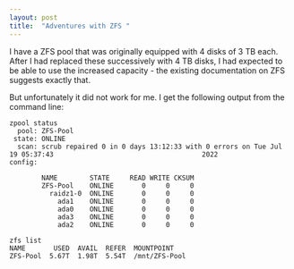 ```yaml
---
layout: post
title:  "Adventures with ZFS "
---
```


I have a ZFS pool that was originally equipped with 4 disks of 3 TB each.
After I had replaced these successively with 4 TB disks, I had expected to be able to use the increased capacity - the existing documentation on ZFS suggests exactly that.

But unfortunately it did not work for me.
I get the following output from the command line:

```
zpool status
  pool: ZFS-Pool
 state: ONLINE
  scan: scrub repaired 0 in 0 days 13:12:33 with 0 errors on Tue Jul 19 05:37:43                                     2022
config:

        NAME        STATE     READ WRITE CKSUM
        ZFS-Pool    ONLINE       0     0     0
          raidz1-0  ONLINE       0     0     0
            ada1    ONLINE       0     0     0
            ada0    ONLINE       0     0     0
            ada3    ONLINE       0     0     0
            ada2    ONLINE       0     0     0
```

```
zfs list
NAME       USED  AVAIL  REFER  MOUNTPOINT
ZFS-Pool  5.67T  1.98T  5.54T  /mnt/ZFS-Pool

```

